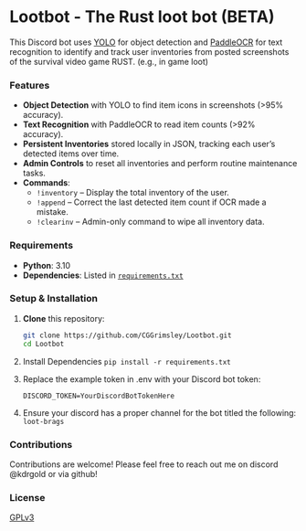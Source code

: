 # Lootbot - The Rust loot bot (BETA)

This Discord bot uses [YOLO](https://github.com/ultralytics/ultralytics) for object detection and [PaddleOCR](https://github.com/PaddlePaddle/PaddleOCR) for text recognition to identify and track user inventories from posted screenshots of the survival video game RUST. (e.g., in game loot)

### Features
- **Object Detection** with YOLO to find item icons in screenshots (>95% accuracy).
- **Text Recognition** with PaddleOCR to read item counts (>92% accuracy).
- **Persistent Inventories** stored locally in JSON, tracking each user’s detected items over time.
- **Admin Controls** to reset all inventories and perform routine maintenance tasks.
- **Commands**:
  - `!inventory` – Display the total inventory of the user.
  - `!append` – Correct the last detected item count if OCR made a mistake.
  - `!clearinv` – Admin-only command to wipe all inventory data.

### Requirements
- **Python**: 3.10
- **Dependencies**: Listed in [`requirements.txt`](./requirements.txt)

### Setup & Installation
1. **Clone** this repository:
   ```bash
   git clone https://github.com/CGGrimsley/Lootbot.git
   cd Lootbot
   ```

2. Install Dependencies
   ```pip install -r requirements.txt```

3. Replace the example token in .env with your Discord bot token:
   ```
   DISCORD_TOKEN=YourDiscordBotTokenHere
   ```

5. Ensure your discord has a proper channel for the bot titled the following:
   ```loot-brags```

### Contributions
  Contributions are welcome! Please feel free to reach out me on discord @kdrgold or via github!

### License
  [GPLv3](https://www.gnu.org/licenses/gpl-3.0.en.html)


